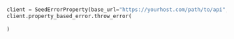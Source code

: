 ```python


client = SeedErrorProperty(base_url="https://yourhost.com/path/to/api", )        
client.property_based_error.throw_error(
	
)
 
```                        



